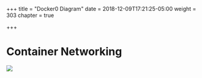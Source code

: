 +++
title = "Docker0 Diagram"
date = 2018-12-09T17:21:25-05:00
weight = 303
chapter = true

+++

# Container Networking

![](/images/docker/docker0-1.png)